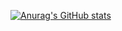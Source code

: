 [![Anurag's GitHub stats](https://github-readme-stats.vercel.app/api?username=jintolPark&show_icons=true&theme=radical)](https://github.com/anuraghazra/github-readme-stats)

